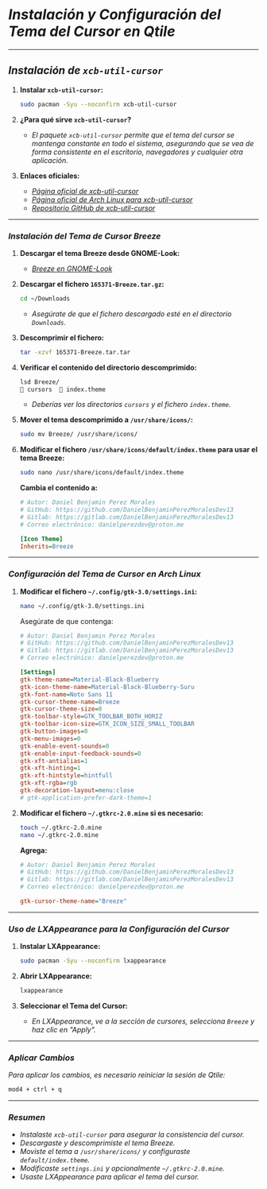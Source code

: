 <!-- Autor: Daniel Benjamin Perez Morales -->
<!-- GitHub: https://github.com/DanielBenjaminPerezMoralesDev13 -->
<!-- Gitlab: https://gitlab.com/DanielBenjaminPerezMoralesDev13 -->
<!-- Correo electrónico: danielperezdev@proton.me -->

# ***Instalación y Configuración del Tema del Cursor en Qtile***

---

## ***Instalación de `xcb-util-cursor`***

1. **Instalar `xcb-util-cursor`:**

    ```bash
    sudo pacman -Syu --noconfirm xcb-util-cursor
    ```

2. **¿Para qué sirve `xcb-util-cursor`?**

    - *El paquete `xcb-util-cursor` permite que el tema del cursor se mantenga constante en todo el sistema, asegurando que se vea de forma consistente en el escritorio, navegadores y cualquier otra aplicación.*

3. **Enlaces oficiales:**
   - *[Página oficial de xcb-util-cursor](https://xcb.freedesktop.org/ "https://xcb.freedesktop.org/")*
   - *[Página oficial de Arch Linux para xcb-util-cursor](https://archlinux.org/packages/extra/x86_64/xcb-util-cursor/ "https://archlinux.org/packages/extra/x86_64/xcb-util-cursor/")*
   - *[Repositorio GitHub de xcb-util-cursor](https://github.com/freedesktop/xcb-util-cursor "https://github.com/freedesktop/xcb-util-cursor")*

---

### ***Instalación del Tema de Cursor Breeze***

1. **Descargar el tema Breeze desde GNOME-Look:**
   - *[Breeze en GNOME-Look](https://www.gnome-look.org/p/999927 "https://www.gnome-look.org/p/999927")*

2. **Descargar el fichero `165371-Breeze.tar.gz`:**

    ```bash
    cd ~/Downloads
    ```

    - *Asegúrate de que el fichero descargado esté en el directorio `Downloads`.*

3. **Descomprimir el fichero:**

    ```bash
    tar -xzvf 165371-Breeze.tar.tar
    ```

4. **Verificar el contenido del directorio descomprimido:**

    ```bash
    lsd Breeze/
     cursors   index.theme
    ```

    - *Deberías ver los directorios `cursors` y el fichero `index.theme`.*

5. **Mover el tema descomprimido a `/usr/share/icons/`:**

    ```bash
    sudo mv Breeze/ /usr/share/icons/
    ```

6. **Modificar el fichero `/usr/share/icons/default/index.theme` para usar el tema Breeze:**

    ```bash
    sudo nano /usr/share/icons/default/index.theme
    ```

    **Cambia el contenido a:**

    ```ini
    # Autor: Daniel Benjamin Perez Morales
    # GitHub: https://github.com/DanielBenjaminPerezMoralesDev13
    # Gitlab: https://gitlab.com/DanielBenjaminPerezMoralesDev13
    # Correo electrónico: danielperezdev@proton.me

    [Icon Theme]
    Inherits=Breeze
    ```

---

### ***Configuración del Tema de Cursor en Arch Linux***

1. **Modificar el fichero `~/.config/gtk-3.0/settings.ini`:**

    ```bash
    nano ~/.config/gtk-3.0/settings.ini
    ```

    Asegúrate de que contenga:

    ```ini
    # Autor: Daniel Benjamin Perez Morales
    # GitHub: https://github.com/DanielBenjaminPerezMoralesDev13
    # Gitlab: https://gitlab.com/DanielBenjaminPerezMoralesDev13
    # Correo electrónico: danielperezdev@proton.me

    [Settings]
    gtk-theme-name=Material-Black-Blueberry
    gtk-icon-theme-name=Material-Black-Blueberry-Suru
    gtk-font-name=Noto Sans 11
    gtk-cursor-theme-name=Breeze
    gtk-cursor-theme-size=0
    gtk-toolbar-style=GTK_TOOLBAR_BOTH_HORIZ
    gtk-toolbar-icon-size=GTK_ICON_SIZE_SMALL_TOOLBAR
    gtk-button-images=0
    gtk-menu-images=0
    gtk-enable-event-sounds=0
    gtk-enable-input-feedback-sounds=0
    gtk-xft-antialias=1
    gtk-xft-hinting=1
    gtk-xft-hintstyle=hintfull
    gtk-xft-rgba=rgb
    gtk-decoration-layout=menu:close
    # gtk-application-prefer-dark-theme=1
    ```

2. **Modificar el fichero `~/.gtkrc-2.0.mine` si es necesario:**

    ```bash
    touch ~/.gtkrc-2.0.mine
    nano ~/.gtkrc-2.0.mine
    ```

    **Agrega:**

    ```ini
    # Autor: Daniel Benjamin Perez Morales
    # GitHub: https://github.com/DanielBenjaminPerezMoralesDev13
    # Gitlab: https://gitlab.com/DanielBenjaminPerezMoralesDev13
    # Correo electrónico: danielperezdev@proton.me

    gtk-cursor-theme-name="Breeze"
    ```

---

### ***Uso de LXAppearance para la Configuración del Cursor***

1. **Instalar LXAppearance:**

    ```bash
    sudo pacman -Syu --noconfirm lxappearance
    ```

2. **Abrir LXAppearance:**

    ```bash
    lxappearance
    ```

3. **Seleccionar el Tema del Cursor:**
    - *En LXAppearance, ve a la sección de cursores, selecciona `Breeze` y haz clic en "Apply".*

---

### ***Aplicar Cambios***

*Para aplicar los cambios, es necesario reiniciar la sesión de Qtile:*

```bash
mod4 + ctrl + q
```

---

### ***Resumen***

- *Instalaste `xcb-util-cursor` para asegurar la consistencia del cursor.*
- *Descargaste y descomprimiste el tema Breeze.*
- *Moviste el tema a `/usr/share/icons/` y configuraste `default/index.theme`.*
- *Modificaste `settings.ini` y opcionalmente `~/.gtkrc-2.0.mine`.*
- *Usaste LXAppearance para aplicar el tema del cursor.*
